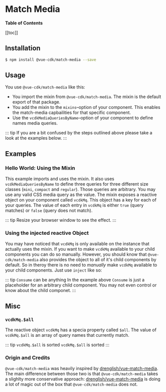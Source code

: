 # Match Media

**Table of Contents**

[[toc]]

## Installation

```sh
$ npm install @vue-cdk/match-media --save
```

## Usage
You use `@vue-cdk/match-media` like this:

- You import the mixin from `@vue-cdk/match-media`. The mixin is the default export of that package.
- You add the mixin to the `mixins`–option of your component. This enables the match-media capbailities for that specific component.
- Use the `vcdkMediaQueriesByName`–option of your component to define names media queries.

::: tip
If you are a bit confused by the steps outlined above please take a look at the examples below.
:::

## Examples

### Hello World: Using the Mixin
This example imports and uses the mixin. It also uses `vcdkMediaQueriesByName` to define three queries for three different size classes (`mini`, `compact` and `regular`). Those queries are arbitrary. You may use any valid CSS media query as the value. The mixin exposes a reactive object on your component called `vcdkMq`. This object has a key for each of your queries. The value of each entry in `vcdkMq` is either `true` (query matches) or `false` (query does not match).

::: tip
Resize your browser window to see the effect.
:::

<Demo for="match-media/default" />

### Using the injected reactive Object
You may have noticed that `vcdkMq` is only available on the instance that actually uses the mixin. If you want to make `vcdkMq` available to your child components you can do so manually. However, you should know that `@vue-cdk/match-media` also provides the object to all of it's child components by default. So in theroy there is no need to *manually* make `vcdkMq` available to your child components. Just use `inject` like so:

<Demo for="match-media/inject" />

::: tip `Consume` can be anything
In the example above `Consume` is just a placeholder for an arbitrary child component. You may not even control or know about the child componet.
:::

## Misc

### `vcdkMq.$all`
The reactive object `vcdkMq` has a specia property called `$all`. The value of `vcdkMq.$all` is an array of query names that currently match.

::: tip `vcdkMq.$all` is sorted
`vcdkMq.$all` is sorted
:::

### Origin and Credits
`@vue-cdk/match-media` was heavily inspired by [drenglish/vue-match-media](https://github.com/drenglish/vue-match-media). The main difference between those two is that `@vue-cdk/match-media` takes a slighlty more conservative approach: [drenglish/vue-match-media](https://github.com/drenglish/vue-match-media) is doing a lot of magic out of the box that `@vue-cdk/match-media` does not.
